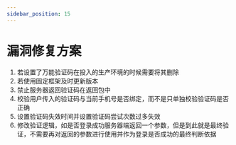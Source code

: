 ```yaml
---
sidebar_position: 15
---
```


# 漏洞修复方案


1. 若设置了万能验证码在投入的生产环境的时候需要将其删除
2. 若使用固定框架及时更新版本
3. 禁止服务器返回验证码在返回包中
4. 校验用户传入的验证码与当前手机号是否绑定，而不是只单独校验验证码是否正确
5. 设置验证码失效时间并设置验证码尝试次数过多失效
6. 修改验证逻辑，如是否登录成功服务器端返回一个参数，但是到此就是最终验证，不需要再对返回的参数进行使用并作为登录是否成功的最终判断依据

